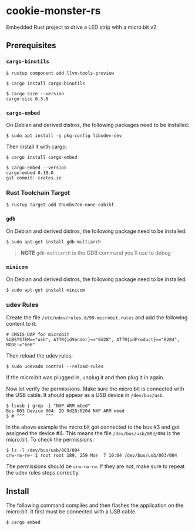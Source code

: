 # cookie-monster-rs
Embedded Rust project to drive a LED strip with a micro:bit v2

## Prerequisites

### `cargo-binutils`

```console
$ rustup component add llvm-tools-preview

$ cargo install cargo-binutils

$ cargo size --version
cargo-size 0.3.6
```

### `cargo-embed`

On Debian and derived distros, the following packages need to be installed:

```console
$ sudo apt install -y pkg-config libudev-dev
```

Then install it with cargo:

```console
$ cargo install cargo-embed

$ cargo embed --version
cargo-embed 0.18.0
git commit: crates.io
```

### Rust Toolchain Target

```console
$ rustup target add thumbv7em-none-eabihf
```

### `gdb`

On Debian and derived distros, the following package need to be installed:

```console
$ sudo apt-get install gdb-multiarch
```

> **NOTE** `gdb-multiarch` is the GDB command you'll use to debug

### `minicom`

On Debian and derived distros, the following package need to be installed:

```console
$ sudo apt-get install minicom
```

### udev Rules

Create the file `/etc/udev/rules.d/99-microbit.rules` and add the following content to it:

```text
# CMSIS-DAP for microbit
SUBSYSTEM=="usb", ATTR{idVendor}=="0d28", ATTR{idProduct}=="0204", MODE:="666"
```

Then reload the udev rules:

```console
$ sudo udevadm control --reload-rules
```

If the micro:bit was plugged in, unplug it and then plug it in again.

Now let verify the permissions. Make sure the micro:bit is connected with the USB cable. It should appear as a USB
device in `/dev/bus/usb`.

```console
$ lsusb | grep -i "NXP ARM mbed"
Bus 003 Device 004: ID 0d28:0204 NXP ARM mbed
$ # ^^^        ^^^
```

In the above example the micro:bit got connected to the bus #3 and got assigned the device #4. This means the file
`/dev/bus/usb/003/004` is the micro:bit. To check the permissions:

```console
$ ls -l /dev/bus/usb/003/004
crw-rw-rw- 1 root root 189, 259 Mar  7 10:04 /dev/bus/usb/003/004
```

The permissions should be `crw-rw-rw`. If they are not, make sure to repeat the udev rules steps correctly.

## Install

The following command compiles and then flashes the application on the micro:bit. It first must be connected with a USB
cable.

```console
$ cargo embed
```